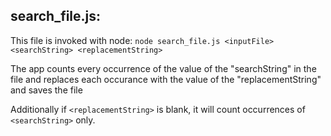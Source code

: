 ## search_file.js:

This file is invoked with node:
`node search_file.js <inputFile> <searchString> <replacementString>`

The app counts every occurrence of the value of the "searchString" in the file
and replaces each occurance with the value of the "replacementString" and saves the file

Additionally if `<replacementString>` is blank, it will count occurrences of `<searchString>` only.


